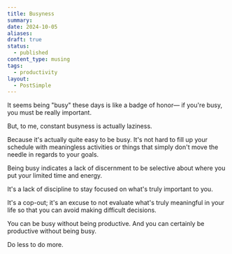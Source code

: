 ```yaml
---
title: Busyness
summary: 
date: 2024-10-05
aliases: 
draft: true
status:
  - published
content_type: musing
tags:
  - productivity
layout:
  - PostSimple
---
```

It seems being "busy" these days is like a badge of honor— if you're busy, you must be really important. 

But, to me, constant busyness is actually laziness. 

Because it's actually quite easy to be busy. It's not hard to fill up your schedule with meaningless activities or things that simply don't move the needle in regards to your goals. 

Being busy indicates a lack of discernment to be selective about where you put your limited time and energy. 

It's a lack of discipline to stay focused on what's truly important to you. 

It's a cop-out; it's an excuse to not evaluate what's truly meaningful in your life so that you can avoid making difficult decisions. 

You can be busy without being productive. And you can certainly be productive without being busy. 

Do less to do more. 